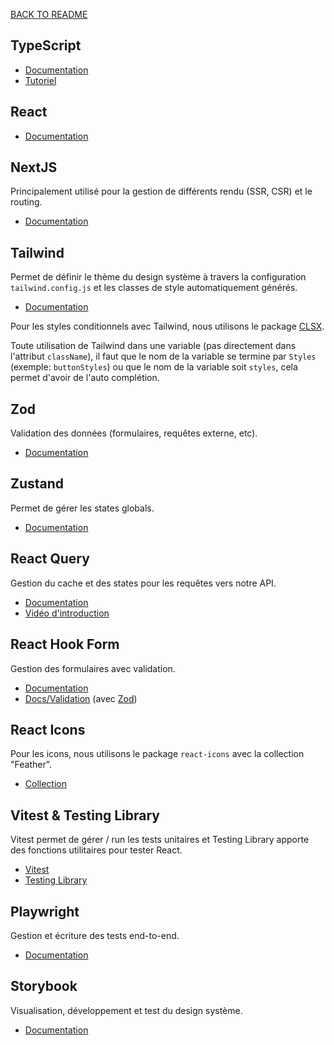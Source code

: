 [BACK TO README](../README.md)

## TypeScript
- [Documentation](https://www.typescriptlang.org/)
- [Tutoriel](https://grafikart.fr/formations/typescript)

## React
- [Documentation](https://beta.reactjs.org/)

## NextJS
Principalement utilisé pour la gestion de différents rendu (SSR, CSR) et le routing.
- [Documentation](https://beta.nextjs.org/docs)

## Tailwind
Permet de définir le thème du design système à travers la configuration `tailwind.config.js` et les classes de style automatiquement générés.
- [Documentation](https://tailwindcss.com/)

Pour les styles conditionnels avec Tailwind, nous utilisons le package [CLSX](https://www.npmjs.com/package/clsx).  

Toute utilisation de Tailwind dans une variable (pas directement dans l'attribut `className`), il faut que le nom de la variable se termine par `Styles` (exemple: `buttonStyles`) ou que le nom de la variable soit `styles`, cela permet d'avoir de l'auto complétion.

## Zod
Validation des données (formulaires, requêtes externe, etc).
- [Documentation](https://zod.dev/)

## Zustand
Permet de gérer les states globals. 
- [Documentation](https://docs.pmnd.rs/zustand/getting-started/introduction)

## React Query
Gestion du cache et des states pour les requêtes vers notre API.
- [Documentation](https://tanstack.com/query/latest/)
- [Vidéo d'introduction](https://www.youtube.com/watch?v=3jlBocCieVU)

## React Hook Form
Gestion des formulaires avec validation.
- [Documentation](https://react-hook-form.com/)
- [Docs/Validation](https://react-hook-form.com/get-started#SchemaValidation) (avec [Zod](#zod))

## React Icons
Pour les icons, nous utilisons le package `react-icons` avec la collection "Feather".
- [Collection](https://react-icons.github.io/react-icons/icons?name=fi)

## Vitest & Testing Library
Vitest permet de gérer / run les tests unitaires et Testing Library apporte des fonctions utilitaires pour tester React.
- [Vitest](https://vitest.dev/)
- [Testing Library](https://testing-library.com/docs/)

## Playwright
Gestion et écriture des tests end-to-end.
- [Documentation](https://playwright.dev/docs/intro)

## Storybook
Visualisation, développement et test du design système.
- [Documentation](https://storybook.js.org/docs/7.0/react/writing-stories/introduction)